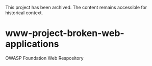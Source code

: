 This project has been archived. The content remains accessible for historical context.

# www-project-broken-web-applications
OWASP Foundation Web Respository
